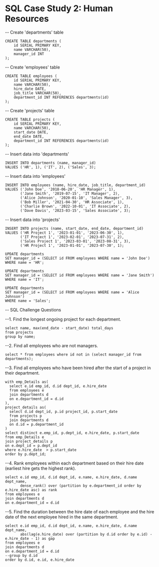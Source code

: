 # SQL Case Study 2: Human Resources

-- Create 'departments' table
```
CREATE TABLE departments (
    id SERIAL PRIMARY KEY,
    name VARCHAR(50),
    manager_id INT
);
```

-- Create 'employees' table
```
CREATE TABLE employees (
    id SERIAL PRIMARY KEY,
    name VARCHAR(50),
    hire_date DATE,
    job_title VARCHAR(50),
    department_id INT REFERENCES departments(id)
);
```

-- Create 'projects' table
```
CREATE TABLE projects (
    id SERIAL PRIMARY KEY,
    name VARCHAR(50),
    start_date DATE,
    end_date DATE,
    department_id INT REFERENCES departments(id)
);
```

-- Insert data into 'departments'
```
INSERT INTO departments (name, manager_id)
VALUES ('HR', 1), ('IT', 2), ('Sales', 3);
```

-- Insert data into 'employees'
```
INSERT INTO employees (name, hire_date, job_title, department_id)
VALUES ('John Doe', '2018-06-20', 'HR Manager', 1),
       ('Jane Smith', '2019-07-15', 'IT Manager', 2),
       ('Alice Johnson', '2020-01-10', 'Sales Manager', 3),
       ('Bob Miller', '2021-04-30', 'HR Associate', 1),
       ('Charlie Brown', '2022-10-01', 'IT Associate', 2),
       ('Dave Davis', '2023-03-15', 'Sales Associate', 3);
```

-- Insert data into 'projects'
```
INSERT INTO projects (name, start_date, end_date, department_id)
VALUES ('HR Project 1', '2023-01-01', '2023-06-30', 1),
       ('IT Project 1', '2023-02-01', '2023-07-31', 2),
       ('Sales Project 1', '2023-03-01', '2023-08-31', 3),
       ('HR Project 1', '2023-01-01', '2023-07-30', 1);
```

```
UPDATE departments
SET manager_id = (SELECT id FROM employees WHERE name = 'John Doe')
WHERE name = 'HR';

UPDATE departments
SET manager_id = (SELECT id FROM employees WHERE name = 'Jane Smith')
WHERE name = 'IT';

UPDATE departments
SET manager_id = (SELECT id FROM employees WHERE name = 'Alice Johnson')
WHERE name = 'Sales';
```


-- SQL Challenge Questions

--1. Find the longest ongoing project for each department.

```
select name, max(end_date - start_date) total_days
from projects
group by name;
```

--2. Find all employees who are not managers.

```
select * from employees where id not in (select manager_id from departments);
```

--3. Find all employees who have been hired after the start of a project in their department.

```
with emp_Details as(
  select e.id emp_id, d.id dept_id, e.hire_date
  from employees e
  join departments d
  on e.department_id = d.id
),
project_details as(
  select d.id dept_id, p.id project_id, p.start_date
  from projects p
  join departments d
  on d.id = p.department_id
)
select distinct e.emp_id, p.dept_id, e.hire_date, p.start_date
from emp_Details e
join project_details p
on e.dept_id = p.dept_id
where e.hire_date  > p.start_date
order by p.dept_id;
```

--4. Rank employees within each department based on their hire date (earliest hire gets the highest rank).

```
select e.id emp_id, d.id dept_id, e.name, e.hire_date, d.name dept_name,
	   dense_rank() over (partition by e.department_id order by e.hire_date asc) as rank
from employees e
join departments d
on e.department_id = d.id
```

--5. Find the duration between the hire date of each employee and the hire date of the next employee hired in the same department.

```
select e.id emp_id, d.id dept_id, e.name, e.hire_date, d.name dept_name,
	   abs(lag(e.hire_date) over (partition by d.id order by e.id) - e.hire_date - 1) as gap
from employees e
join departments d
on e.department_id = d.id
--group by d.id
order by d.id, e.id, e.hire_date

```
